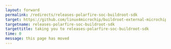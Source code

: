 ```yaml
---
layout: forward
permalink: /redirects/releases-polarfire-soc-buildroot-sdk
target: https://github.com/linux4microchip/buildroot-external-microchip/tags
targetname: releases-polarfire-soc-buildroot-sdk
targettitle: taking you to releases-polarfire-soc-buildroot-sdk
time: 0
message: this page has moved
---
```

